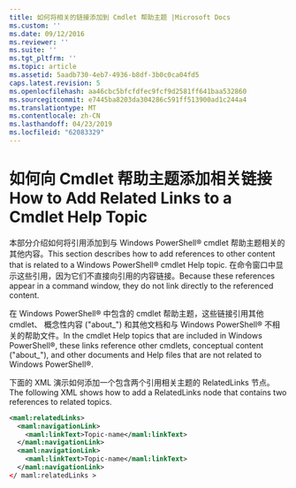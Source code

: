 ```yaml
---
title: 如何将相关的链接添加到 Cmdlet 帮助主题 |Microsoft Docs
ms.custom: ''
ms.date: 09/12/2016
ms.reviewer: ''
ms.suite: ''
ms.tgt_pltfrm: ''
ms.topic: article
ms.assetid: 5aadb730-4eb7-4936-b8df-3b0c0ca04fd5
caps.latest.revision: 5
ms.openlocfilehash: aa46cbc5bfcfdfec9fcf9d2581ff641baa532860
ms.sourcegitcommit: e7445ba8203da304286c591ff513900ad1c244a4
ms.translationtype: MT
ms.contentlocale: zh-CN
ms.lasthandoff: 04/23/2019
ms.locfileid: "62083329"
---
```

# <a name="how-to-add-related-links-to-a-cmdlet-help-topic"></a><span data-ttu-id="42abe-102">如何向 Cmdlet 帮助主题添加相关链接</span><span class="sxs-lookup"><span data-stu-id="42abe-102">How to Add Related Links to a Cmdlet Help Topic</span></span>

<span data-ttu-id="42abe-103">本部分介绍如何将引用添加到与 Windows PowerShell® cmdlet 帮助主题相关的其他内容。</span><span class="sxs-lookup"><span data-stu-id="42abe-103">This section describes how to add references to other content that is related to a Windows PowerShell® cmdlet Help topic.</span></span> <span data-ttu-id="42abe-104">在命令窗口中显示这些引用，因为它们不直接向引用的内容链接。</span><span class="sxs-lookup"><span data-stu-id="42abe-104">Because these references appear in a command window, they do not link directly to the referenced content.</span></span>

<span data-ttu-id="42abe-105">在 Windows PowerShell® 中包含的 cmdlet 帮助主题，这些链接引用其他 cmdlet、 概念性内容 ("about_") 和其他文档和与 Windows PowerShell® 不相关的帮助文件。</span><span class="sxs-lookup"><span data-stu-id="42abe-105">In the cmdlet Help topics that are included in Windows PowerShell®, these links reference other cmdlets, conceptual content ("about_"), and other documents and Help files that are not related to Windows PowerShell®.</span></span>

<span data-ttu-id="42abe-106">下面的 XML 演示如何添加一个包含两个引用相关主题的 RelatedLinks 节点。</span><span class="sxs-lookup"><span data-stu-id="42abe-106">The following XML shows how to add a RelatedLinks node that contains two references to related topics.</span></span>

```xml
<maml:relatedLinks>
  <maml:navigationLink>
    <maml:linkText>Topic-name</maml:linkText>
  </maml:navigationLink>
  <maml:navigationLink>
    <maml:linkText>Topic-name</maml:linkText>
  </maml:navigationLink>
</ maml:relatedLinks >
```



